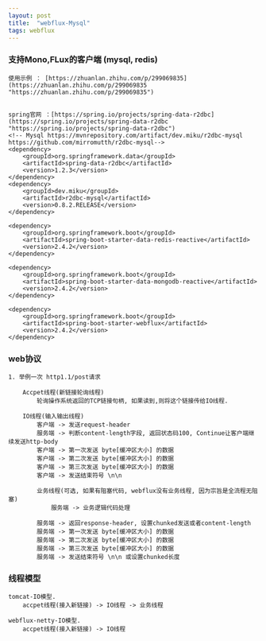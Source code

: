 ```yaml
---
layout: post
title:  "webflux-Mysql"
tags: webflux
---
```


### 支持Mono,FLux的客户端 (mysql, redis)
    
    使用示例 ： [https://zhuanlan.zhihu.com/p/299069835](https://zhuanlan.zhihu.com/p/299069835 "https://zhuanlan.zhihu.com/p/299069835")
    
    
    spring官网 ：[https://spring.io/projects/spring-data-r2dbc](https://spring.io/projects/spring-data-r2dbc "https://spring.io/projects/spring-data-r2dbc")
    <!-- Mysql https://mvnrepository.com/artifact/dev.miku/r2dbc-mysql  https://github.com/mirromutth/r2dbc-mysql-->
    <dependency>
        <groupId>org.springframework.data</groupId>
        <artifactId>spring-data-r2dbc</artifactId>
        <version>1.2.3</version>
    </dependency>
    <dependency>
        <groupId>dev.miku</groupId>
        <artifactId>r2dbc-mysql</artifactId>
        <version>0.8.2.RELEASE</version>
    </dependency>
    
    <dependency>
        <groupId>org.springframework.boot</groupId>
        <artifactId>spring-boot-starter-data-redis-reactive</artifactId>
        <version>2.4.2</version>
    </dependency>
    
    <dependency>
        <groupId>org.springframework.boot</groupId>
        <artifactId>spring-boot-starter-data-mongodb-reactive</artifactId>
        <version>2.4.2</version>
    </dependency>

    <dependency>
        <groupId>org.springframework.boot</groupId>
        <artifactId>spring-boot-starter-webflux</artifactId>
        <version>2.4.2</version>
    </dependency>
    

### web协议

    1. 举例一次 http1.1/post请求
        
        Accpet线程(新链接轮询线程) 
            轮询操作系统返回的TCP链接句柄, 如果读到,则将这个链接传给IO线程.
            
        IO线程(输入输出线程)
            客户端 -> 发送request-header
            服务端 -> 判断content-length字段, 返回状态码100, Continue让客户端继续发送http-body
            客户端 -> 第一次发送 byte[缓冲区大小] 的数据
            客户端 -> 第二次发送 byte[缓冲区大小] 的数据
            客户端 -> 第三次发送 byte[缓冲区大小] 的数据
            客户端 -> 发送结束符号 \n\n
            
            业务线程(可选, 如果有阻塞代码, webflux没有业务线程, 因为宗旨是全流程无阻塞)
                服务端 -> 业务逻辑代码处理
            
            服务端 -> 返回response-header, 设置chunked发送或者content-length
            服务端 -> 第一次发送 byte[缓冲区大小] 的数据
            服务端 -> 第二次发送 byte[缓冲区大小] 的数据
            服务端 -> 第三次发送 byte[缓冲区大小] 的数据
            服务端 -> 发送结束符号 \n\n 或设置chunked长度
        
                
### 线程模型

    tomcat-IO模型. 
        accpet线程(接入新链接) -> IO线程 -> 业务线程 

    webflux-netty-IO模型. 
        accpet线程(接入新链接) -> IO线程
        